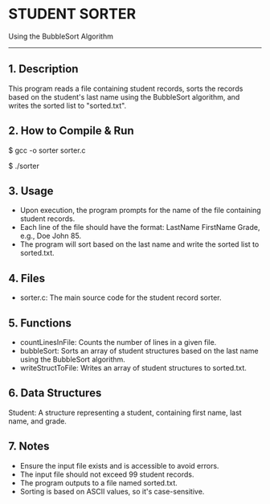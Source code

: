 # STUDENT SORTER
Using the BubbleSort Algorithm

---

## 1. Description

This program reads a file containing student records, sorts the records based on the student's last name using the BubbleSort algorithm, and writes the sorted list to "sorted.txt".

## 2. How to Compile & Run

$ gcc -o sorter sorter.c

$ ./sorter

## 3. Usage

- Upon execution, the program prompts for the name of the file containing student records.
- Each line of the file should have the format: LastName FirstName Grade, e.g., Doe John 85.
- The program will sort based on the last name and write the sorted list to sorted.txt.

## 4. Files

- sorter.c: The main source code for the student record sorter.

## 5. Functions

- countLinesInFile: Counts the number of lines in a given file.
- bubbleSort: Sorts an array of student structures based on the last name using the BubbleSort algorithm.
- writeStructToFile: Writes an array of student structures to sorted.txt.

## 6. Data Structures

Student: A structure representing a student, containing first name, last name, and grade.

## 7. Notes

- Ensure the input file exists and is accessible to avoid errors.
- The input file should not exceed 99 student records.
- The program outputs to a file named sorted.txt.
- Sorting is based on ASCII values, so it's case-sensitive.
